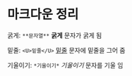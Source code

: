 # 마크다운 정리

굵게: `**문자열**`
  **굵게**  문자가 굵게 됨

밑줄:  `<U>밑줄</U>`
<U>밑줄</U> 문자에 밑줄을 그어 줌

기울이기: `*기울이기*`
*기울이기* 문자를 기울 임
